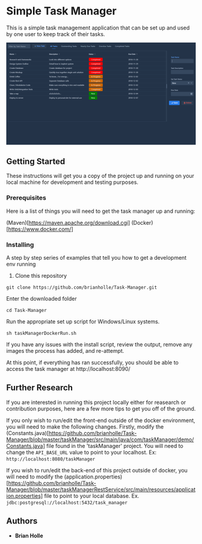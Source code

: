 # Simple Task Manager

This is a simple task management application that can be set up and used by one user to keep track of their tasks.

![Task Manager Preview](https://github.com/brianholle/Task-Manager/blob/master/resources/Preview.PNG)

## Getting Started

These instructions will get you a copy of the project up and running on your local machine for development and testing purposes.

### Prerequisites

Here is a list of things you will need to get the task manager up and running:

(Maven)[https://maven.apache.org/download.cgi]
(Docker)[https://www.docker.com/]


### Installing

A step by step series of examples that tell you how to get a development env running

1. Clone this repository

```
git clone https://github.com/brianholle/Task-Manager.git
```

Enter the downloaded folder

```
cd Task-Manager
```

Run the appropriate set up script for Windows/Linux systems.
```
sh taskManagerDockerRun.sh
```

If you have any issues with the install script, review the output, remove any images
the process has added, and re-attempt.

At this point, if everything has ran successfully, you should be able to access the task manager
at http://localhost:8090/

## Further Research

If you are interested in running this project locally either for reasearch or contribution purposes, here are a few more tips
to get you off of the ground. 

If you only wish to run/edit the front-end outside of the docker environment, you will need to make the following changes.
Firstly, modify the (Constants.java)[https://github.com/brianholle/Task-Manager/blob/master/taskManager/src/main/java/com/taskManager/demo/Constants.java] file found in the 'taskManager' project. You will need to change the `API_BASE_URL` value to point to your localhost. 
  Ex: `http://localhost:8080/taskManager`
  
If you wish to run/edit the back-end of this project outside of docker, you will need to modify the (application.properties)[https://github.com/brianholle/Task-Manager/blob/master/taskManagerRestService/src/main/resources/application.properties] file to point to your local database.
  Ex. `jdbc:postgresql://localhost:5432/task_manager`


## Authors

* **Brian Holle**
